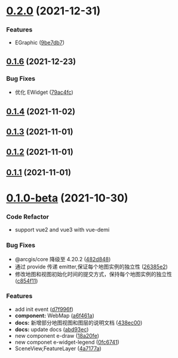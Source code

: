 # [0.2.0](https://github.com/SoulLyoko/vue-arcgis-api/compare/v0.1.6...v0.2.0) (2021-12-31)

### Features

- EGraphic ([9be7db7](https://github.com/SoulLyoko/vue-arcgis-api/commit/9be7db7e06bb146b5553822bf4a4d5a4dbb85b62))

## [0.1.6](https://github.com/SoulLyoko/vue-arcgis-api/compare/v0.1.4...v0.1.6) (2021-12-23)

### Bug Fixes

- 优化 EWidget ([79ac4fc](https://github.com/SoulLyoko/vue-arcgis-api/commit/79ac4fc46cb9960b2f72f7f63e3b95ca7a000cb0))

## [0.1.4](https://github.com/SoulLyoko/vue-arcgis-api/compare/v0.1.3...v0.1.4) (2021-11-02)

## [0.1.3](https://github.com/SoulLyoko/vue-arcgis-api/compare/v0.1.2...v0.1.3) (2021-11-01)

## [0.1.2](https://github.com/SoulLyoko/vue-arcgis-api/compare/v0.1.1...v0.1.2) (2021-11-01)

## [0.1.1](https://github.com/SoulLyoko/vue-arcgis-api/compare/v0.1.0-beta...v0.1.1) (2021-11-01)

# [0.1.0-beta](https://github.com/SoulLyoko/vue-arcgis-api/compare/4a7177afef4167318d77560efe015990c5074e34...v0.1.0-beta) (2021-10-30)

### Code Refactor
- support vue2 and vue3 with vue-demi

### Bug Fixes

- @arcgis/core 降级至 4.20.2 ([482d848](https://github.com/SoulLyoko/vue-arcgis-api/commit/482d848a2ce7028554ea87ca5c67a4d9813cc12f))
- 通过 provide 传递 emitter,保证每个地图实例的独立性 ([26385e2](https://github.com/SoulLyoko/vue-arcgis-api/commit/26385e25951fa3d24436b6c7fac6a3a6e8e4616e))
- 修改地图和视图初始化时间的提交方式，保持每个地图实例的独立性 ([c854f11](https://github.com/SoulLyoko/vue-arcgis-api/commit/c854f11675ceeeaa6642680973800e6641b9b0c2))

### Features

- add init event ([d7f996f](https://github.com/SoulLyoko/vue-arcgis-api/commit/d7f996fb5e873d6813a0fcb9b546af8031eb9181))
- **component:** WebMap ([a6f461a](https://github.com/SoulLyoko/vue-arcgis-api/commit/a6f461a29457efbf4e109b6da7d388982ce6afb5))
- **docs:** 新增部分地图视图和图层的说明文档 ([438ec00](https://github.com/SoulLyoko/vue-arcgis-api/commit/438ec00d64f548ff0469c1d09143928ef03b39df))
- **docs:** update docs ([abd93ec](https://github.com/SoulLyoko/vue-arcgis-api/commit/abd93ecea6c66bdb8ba0568ebd58ef8d95d65ec7))
- new component e-draw ([18a20fe](https://github.com/SoulLyoko/vue-arcgis-api/commit/18a20fe2555044a385e05dc589103eb31a5a17fc))
- new componet e-widget-legend ([0fc6741](https://github.com/SoulLyoko/vue-arcgis-api/commit/0fc67416bda9f36cc2e0b188000cffd2a206f890))
- SceneView,FeatureLayer ([4a7177a](https://github.com/SoulLyoko/vue-arcgis-api/commit/4a7177afef4167318d77560efe015990c5074e34))
